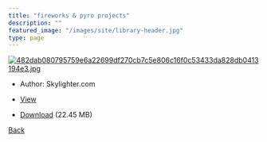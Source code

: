 ```yaml
---
title: "fireworks & pyro projects"
description: ""
featured_image: "/images/site/library-header.jpg"
type: page
---
```


<a href="https://drive.google.com/uc?export=view&id=1xakjDioYcVdzZiM-QAITuYtpCOToRXdN" target="_blank">![482dab080795759e6a22699df270cb7c5e806c16f0c53433da828db0413194e3.jpg](https://drive.google.com/uc?export=view&id=1S9t3hDTTc-GWB38X5YjkrDJMlPtMCJ0A)</a>
* Author: Skylighter.com
* <a href="https://drive.google.com/uc?export=view&id=1xakjDioYcVdzZiM-QAITuYtpCOToRXdN" target="_blank">View</a>

* [Download](https://drive.google.com/uc?export=download&id=1xakjDioYcVdzZiM-QAITuYtpCOToRXdN) (22.45 MB)

[Back](/library/)
